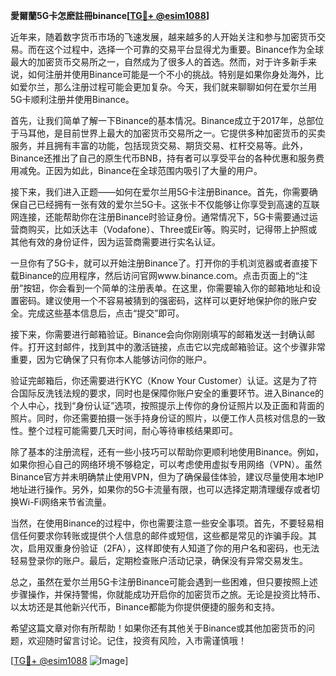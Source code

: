 **愛爾蘭5G卡怎麽註冊binance[[TG💪+ @esim1088](https://t.me/s/esim1088)]**

近年来，随着数字货币市场的飞速发展，越来越多的人开始关注和参与加密货币交易。而在这个过程中，选择一个可靠的交易平台显得尤为重要。Binance作为全球最大的加密货币交易所之一，自然成为了很多人的首选。然而，对于许多新手来说，如何注册并使用Binance可能是一个不小的挑战。特别是如果你身处海外，比如爱尔兰，那么注册过程可能会更加复杂。今天，我们就来聊聊如何在爱尔兰用5G卡顺利注册并使用Binance。

首先，让我们简单了解一下Binance的基本情况。Binance成立于2017年，总部位于马耳他，是目前世界上最大的加密货币交易所之一。它提供多种加密货币的买卖服务，并且拥有丰富的功能，包括现货交易、期货交易、杠杆交易等。此外，Binance还推出了自己的原生代币BNB，持有者可以享受平台的各种优惠和服务费用减免。正因为如此，Binance在全球范围内吸引了大量的用户。

接下来，我们进入正题——如何在爱尔兰用5G卡注册Binance。首先，你需要确保自己已经拥有一张有效的爱尔兰5G卡。这张卡不仅能够让你享受到高速的互联网连接，还能帮助你在注册Binance时验证身份。通常情况下，5G卡需要通过运营商购买，比如沃达丰（Vodafone）、Three或Eir等。购买时，记得带上护照或其他有效的身份证件，因为运营商需要进行实名认证。

一旦你有了5G卡，就可以开始注册Binance了。打开你的手机浏览器或者直接下载Binance的应用程序，然后访问官网www.binance.com。点击页面上的“注册”按钮，你会看到一个简单的注册表单。在这里，你需要输入你的邮箱地址和设置密码。建议使用一个不容易被猜到的强密码，这样可以更好地保护你的账户安全。完成这些基本信息后，点击“提交”即可。

接下来，你需要进行邮箱验证。Binance会向你刚刚填写的邮箱发送一封确认邮件。打开这封邮件，找到其中的激活链接，点击它以完成邮箱验证。这个步骤非常重要，因为它确保了只有你本人能够访问你的账户。

验证完邮箱后，你还需要进行KYC（Know Your Customer）认证。这是为了符合国际反洗钱法规的要求，同时也是保障你账户安全的重要环节。进入Binance的个人中心，找到“身份认证”选项，按照提示上传你的身份证照片以及正面和背面的照片。同时，你还需要拍摄一张手持身份证的照片，以便工作人员核对信息的一致性。整个过程可能需要几天时间，耐心等待审核结果即可。

除了基本的注册流程，还有一些小技巧可以帮助你更顺利地使用Binance。例如，如果你担心自己的网络环境不够稳定，可以考虑使用虚拟专用网络（VPN）。虽然Binance官方并未明确禁止使用VPN，但为了确保最佳体验，建议尽量使用本地IP地址进行操作。另外，如果你的5G卡流量有限，也可以选择定期清理缓存或者切换Wi-Fi网络来节省流量。

当然，在使用Binance的过程中，你也需要注意一些安全事项。首先，不要轻易相信任何要求你转账或提供个人信息的邮件或短信，这些都是常见的诈骗手段。其次，启用双重身份验证（2FA），这样即使有人知道了你的用户名和密码，也无法轻易登录你的账户。最后，定期检查账户活动记录，确保没有异常交易发生。

总之，虽然在爱尔兰用5G卡注册Binance可能会遇到一些困难，但只要按照上述步骤操作，并保持警惕，你就能成功开启你的加密货币之旅。无论是投资比特币、以太坊还是其他新兴代币，Binance都能为你提供便捷的服务和支持。

希望这篇文章对你有所帮助！如果你还有其他关于Binance或其他加密货币的问题，欢迎随时留言讨论。记住，投资有风险，入市需谨慎哦！

[[TG💪+ @esim1088](https://t.me/s/esim1088) ![Image](https://i.postimg.cc/4NQfJmqS/Snipaste-2025-05-13-00-14-12.png)]